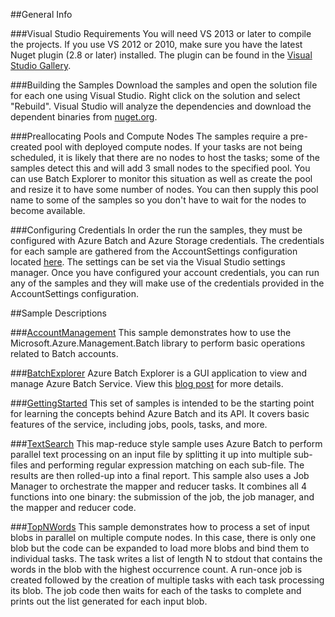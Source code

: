 ##General Info

###Visual Studio Requirements
You will need VS 2013 or later to compile the projects. If you use VS 2012 or 2010, make sure you have the latest Nuget plugin (2.8 or later) installed. The plugin can be found in the [Visual Studio Gallery](https://visualstudiogallery.msdn.microsoft.com/27077b70-9dad-4c64-adcf-c7cf6bc9970c).

###Building the Samples
Download the samples and open the solution file for each one using Visual Studio. Right click on the solution and select "Rebuild". Visual Studio will analyze the dependencies and download the dependent binaries from [nuget.org](http://www.nuget.org/packages/Azure.Batch/).

###Preallocating Pools and Compute Nodes
The samples require a pre-created pool with deployed compute nodes. If your tasks are not being scheduled, it is likely that there are no nodes to host the tasks; some of the samples detect this and will add 3 small nodes to the specified pool. You can use Batch Explorer to monitor this situation as well as create the pool and resize it to have some number of nodes. You can then supply this pool name to some of the samples so you don't have to wait for the nodes to become available.

###Configuring Credentials
In order the run the samples, they must be configured with Azure Batch and Azure Storage credentials.  The credentials for each sample are gathered from the AccountSettings configuration located [here](./Common/AccountSettings.settings).  The settings can be set via the Visual Studio settings manager.  Once you have configured your account credentials, you can run any of the samples and they will make use of the credentials provided in the AccountSettings configuration.    

##Sample Descriptions

###[AccountManagement](./AccountManagement)
This sample demonstrates how to use the Microsoft.Azure.Management.Batch library to perform basic operations related to Batch accounts.

###[BatchExplorer](./BatchExplorer)
Azure Batch Explorer is a GUI application to view and manage Azure Batch Service. View this [blog post](http://blogs.technet.com/b/windowshpc/archive/2015/01/20/azure-batch-explorer-sample-walkthrough.aspx) for more details.

###[GettingStarted](./GettingStarted)
This set of samples is intended to be the starting point for learning the concepts behind Azure Batch and its API.  It covers basic features of the service, including jobs, pools, tasks, and more.

###[TextSearch](./TextSearch)
This map-reduce style sample uses Azure Batch to perform parallel text processing on an input file by splitting it up into multiple sub-files and performing regular expression matching on each sub-file. The results are then rolled-up into a final report. This sample also uses a Job Manager to orchestrate the mapper and reducer tasks. It combines all 4 functions into one binary: the submission of the job, the job manager, and the mapper and reducer code.

###[TopNWords](./TopNWords)
This sample demonstrates how to process a set of input blobs in parallel on multiple compute nodes. In this case, there is only one blob but the code can be expanded to load more blobs and bind them to individual tasks. The task writes a list of length N to stdout that contains the words in the blob with the highest occurrence count. A run-once job is created followed by the creation of multiple tasks with each task processing its blob. The job code then waits for each of the tasks to complete and prints out the list generated for each input blob.
